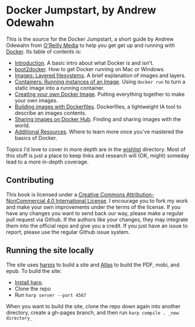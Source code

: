 # Docker Jumpstart, by Andrew Odewahn

This is the source for the Docker Jumpstart, a short guide by Andrew Odewahn from [O'Reilly Media](http://www.oreilly.com/) to help you get get up and running with [Docker](https://www.docker.com/).  Its table of contents is:

* [Introduction](public/introduction.md).  A basic intro about what Docker is and isn't.
* [boot2docker](public/boot2docker.md).  How to get Docker running on Mac or Windows.
* [Images: Layered filesystems](public/images.md).  A brief explanation of images and layers.
* [Containers: Running instances of an Image](public/containers.md).  Using `docker run` to turn a static image into a running container.
* [Creating your own Docker Image](public/example.md).  Putting everything together to make your own images.
* [Building images with Dockerfiles](public/building-images-with-dockerfiles.md).  Dockerfiles, a lightweight IA tool to describe an images contents.  
* [Sharing images on Docker Hub](public/dockerhub.md).  Finding and sharing images with the world.
* [Additional Resources](public/additional-resources.md).  Where to learn more once you've mastered the basics of Docker.

Topics I'd love to cover in more depth are in the [wishlist](wishlist/) directory. Most of this stuff is just a place to keep links and research will (OK, might) someday lead to a more in-depth coverage.



## Contributing

This book is licensed under a [Creative Commons Attribution-NonCommercial 4.0 International License](http://creativecommons.org/licenses/by-nc/4.0/).  I  encourage you to fork my work and make your own improvements under the terms of the license. If you have any changes you want to send back our way, please make a regular pull request via Github. If the authors like your changes, they may integrate them into the official repo and give you a credit. If you just have an issue to report, please use the regular Github issue system.


## Running the site locally

The site uses [harpjs](http://harpjs.com/) to build a site and [Atlas](https://atlas.oreilly.com/) to build the PDF, mobi, and epub.  To build the site:

* [Install harp](http://harpjs.com/docs/quick-start).  
* Clone the repo
* Run `harp server --port 4567`

When you want to build the site, clone the repo down again into another directory, create a gh-pages branch, and then run `harp compile . _new directory_`